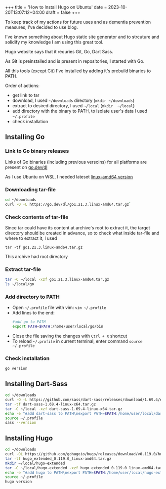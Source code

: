 +++
title = 'How to Install Hugo on Ubuntu'
date = 2023-10-20T13:07:12+04:00
draft = false
+++

To keep track of my actions for future uses and as dementia prevention measures, I've decided to use blog.

I've known something about Hugo static site generator and to strcuture and solidify my knowledge I am using this great tool.

Hugo website says that it requries Git, Go, Dart Sass.

As Git is preinstalled and is present in repositories, I started with Go.

All this tools (except Git) I've installed by adding it's prebuild binaries to PATH.

Order of actions:

- get link to tar
- download, I used `~/downloads` directory (`mkdir ~/downloads`)
- extract to desired directory, I used `~/local` (`mkdir  ~/local`)
- add directory with the binary to PATH, to isolate user's data I used `~/.profile`
- check installation

## Installing Go

### Link to Go binary releases

Links of Go binaries (including previous versoins) for all platforms are present on [go.dev/dl](https://go.dev/dl/)

As I use Ubuntu on WSL, I needed lateset [linux-amd64 version](https://go.dev/dl/go1.21.3.linux-amd64.tar.gz)

### Downloading tar-file

```bash
cd ~/downloads
curl -O -L https://go.dev/dl/go1.21.3.linux-amd64.tar.gz`
```

### Check contents of tar-file

Since tar could have its content at archive's root to extract it, the target directory should be created in advance, so to check what inside tar-file and where to extract it, I used

`tar -tf go1.21.3.linux-amd64.tar.gz`

This archive had root directory

### Extract tar-file

```bash
tar -C ~/local -xzf go1.21.3.linux-amd64.tar.gz
ls ~/local/go
```

### Add directory to PATH

- Open `~/.profile` file with vim:
  `vim ~/.profile`
- Add lines to the end:
  ```bash
  #add go to PATH
  export PATH=$PATH:/home/user/local/go/bin
  ```
- Close the file saving the changes with `Ctrl + X` shortcut
- To reload `~/.profile` in current terminal, enter command `source ~/.profile`

### Check installation

`go version`

## Installing Dart-Sass

```bash
cd ~/downloads
curl -O -L https://github.com/sass/dart-sass/releases/download/1.69.4/dart-sass-1.69.4-linux-x64.tar.gz
tar -tf dart-sass-1.69.4-linux-x64.tar.gz
tar -C ~/local -xzf dart-sass-1.69.4-linux-x64.tar.gz
echo -e "#add dart-sass to PATH\nexport PATH=$PATH:/home/user/local/dart-sass" >> ~/.profile
source ~/.profile
sass --version
```

## Installing Hugo

```bash
cd ~/downloads
curl -OL https://github.com/gohugoio/hugo/releases/download/v0.119.0/hugo_extended_0.119.0_linux-amd64.tar.gz
tar -tf hugo_extended_0.119.0_linux-amd64.tar.gz
mkdir ~/local/hugo-extended
tar -C ~/local/hugo-extended -xzf hugo_extended_0.119.0_linux-amd64.tar.gz
echo -e "#add hugo to PATH\nexport PATH=$PATH:/home/user/local/hugo-extended" >> ~/.profile
source ~/.profile
hugo version
```
